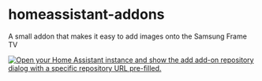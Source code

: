 # homeassistant-addons
A small addon that makes it easy to add images onto the Samsung Frame TV

[![Open your Home Assistant instance and show the add add-on repository dialog with a specific repository URL pre-filled.](https://my.home-assistant.io/badges/supervisor_add_addon_repository.svg)](https://my.home-assistant.io/redirect/supervisor_add_addon_repository/?repository_url=https%3A%2F%2Fgithub.com%2Fconnortreacy%2Fhomeassistant-addons)
